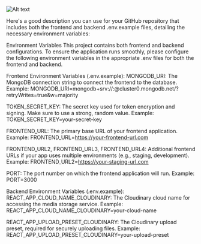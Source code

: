 ![Alt text](https://res.cloudinary.com/dklv0c2br/image/upload/v1724438577/zamzamshop_ellk01.png)

Here's a good description you can use for your GitHub repository that includes both the frontend and backend .env.example files, detailing the necessary environment variables:

Environment Variables
This project contains both frontend and backend configurations. To ensure the application runs smoothly, please configure the following environment variables in the appropriate .env files for both the frontend and backend.

Frontend Environment Variables (.env.example):
MONGODB_URI:
The MongoDB connection string to connect the frontend to the database.
Example: MONGODB_URI=mongodb+srv://<username>:<password>@cluster0.mongodb.net/<dbname>?retryWrites=true&w=majority

TOKEN_SECRET_KEY:
The secret key used for token encryption and signing. Make sure to use a strong, random value.
Example: TOKEN_SECRET_KEY=your-secret-key

FRONTEND_URL:
The primary base URL of your frontend application.
Example: FRONTEND_URL=https://your-frontend-url.com

FRONTEND_URL2, FRONTEND_URL3, FRONTEND_URL4:
Additional frontend URLs if your app uses multiple environments (e.g., staging, development).
Example: FRONTEND_URL2=https://your-staging-url.com

PORT:
The port number on which the frontend application will run.
Example: PORT=3000

Backend Environment Variables (.env.example):
REACT_APP_CLOUD_NAME_CLOUDINARY:
The Cloudinary cloud name for accessing the media storage service.
Example: REACT_APP_CLOUD_NAME_CLOUDINARY=your-cloud-name

REACT_APP_UPLOAD_PRESET_CLOUDINARY:
The Cloudinary upload preset, required for securely uploading files.
Example: REACT_APP_UPLOAD_PRESET_CLOUDINARY=your-upload-preset
